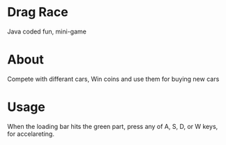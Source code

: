 # Drag Race

Java coded fun, mini-game

# About

Compete with differant cars,
Win coins and use them for buying new cars

# Usage

When the loading bar hits the green part, press any of A, S, D, or W keys, for accelareting.


